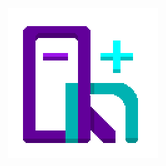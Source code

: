 <p align="center">
  <img src="https://github.com/dedisvoin/QuinLang/blob/add-basik-number-parser/logo.png" />
</p>

